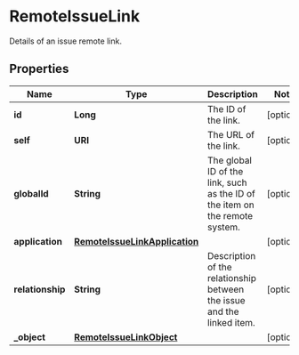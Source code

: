 

# RemoteIssueLink

Details of an issue remote link.

## Properties

| Name | Type | Description | Notes |
|------------ | ------------- | ------------- | -------------|
|**id** | **Long** | The ID of the link. |  [optional] |
|**self** | **URI** | The URL of the link. |  [optional] |
|**globalId** | **String** | The global ID of the link, such as the ID of the item on the remote system. |  [optional] |
|**application** | [**RemoteIssueLinkApplication**](RemoteIssueLinkApplication.md) |  |  [optional] |
|**relationship** | **String** | Description of the relationship between the issue and the linked item. |  [optional] |
|**_object** | [**RemoteIssueLinkObject**](RemoteIssueLinkObject.md) |  |  [optional] |



